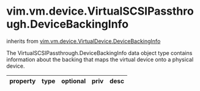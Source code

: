 vim.vm.device.VirtualSCSIPassthrough.DeviceBackingInfo
======================================================
inherits from [vim.vm.device.VirtualDevice.DeviceBackingInfo](docs/vim.vm.device.VirtualDevice.DeviceBackingInfo.md)


The VirtualSCSIPassthrough.DeviceBackingInfo data object type    contains information about the backing that maps the    virtual device onto a physical device.

| property | type | optional | priv | desc |
|:---------|:-----|:---------|:-----|:-----|


